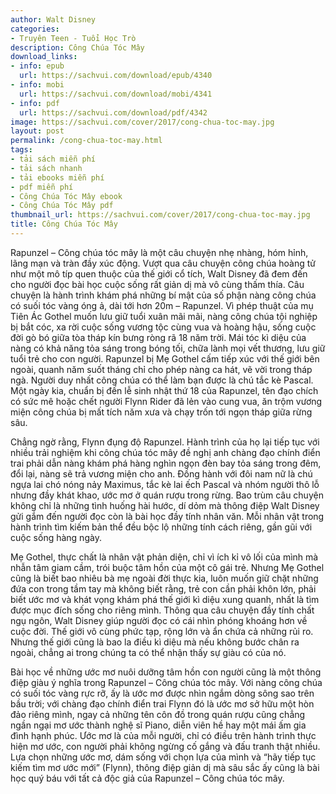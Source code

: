```yaml
---
author: Walt Disney
categories:
- Truyên Teen - Tuổi Học Trò
description: Công Chúa Tóc Mây
download_links:
- info: epub
  url: https://sachvui.com/download/epub/4340
- info: mobi
  url: https://sachvui.com/download/mobi/4341
- info: pdf
  url: https://sachvui.com/download/pdf/4342
image: https://sachvui.com/cover/2017/cong-chua-toc-may.jpg
layout: post
permalink: /cong-chua-toc-may.html
tags:
- tải sách miễn phí
- tải sách nhanh
- tải ebooks miễn phí
- pdf miễn phí
- Công Chúa Tóc Mây ebook
- Công Chúa Tóc Mây pdf
thumbnail_url: https://sachvui.com/cover/2017/cong-chua-toc-may.jpg
title: Công Chúa Tóc Mây
---
```


 <div class="item-desc text-justify"> <p>Rapunzel – Công chúa tóc mây là một câu chuyện nhẹ nhàng, hóm hỉnh, lãng mạn và tràn đầy xúc động. Vượt qua câu chuyện công chúa hoàng tử như một mô típ quen thuộc của thế giới cổ tích, Walt Disney đã đem đến cho người đọc bài học cuộc sống rất giản dị mà vô cùng thấm thía. Câu chuyện là hành trình khám phá những bí mật của số phận nàng công chúa có suối tóc vàng óng ả, dài tới hơn 20m – Rapunzel. Vì phép thuật của mụ Tiên Ác Gothel muốn lưu giữ tuổi xuân mãi mãi, nàng công chúa tội nghiệp bị bắt cóc, xa rời cuộc sống vương tộc cùng vua và hoàng hậu, sống cuộc đời gò bó giữa tòa tháp kín bưng ròng rã 18 năm trời. Mái tóc kì diệu của nàng có khả năng tỏa sáng trong bóng tối, chữa lành mọi vết thương, lưu giữ tuổi trẻ cho con người. Rapunzel bị Mẹ Gothel cấm tiếp xúc với thế giới bên ngoài, quanh năm suốt tháng chỉ cho phép nàng ca hát, vẽ vời trong tháp ngà. Người duy nhất công chúa có thể làm bạn được là chú tắc kè Pascal. Một ngày kia, chuẩn bị đến lễ sinh nhật thứ 18 của Rapunzel, tên đạo chích có sức mê hoặc chết người Flynn Rider đã lẻn vào cung vua, ăn trộm vương miện công chúa bị mất tích năm xưa và chạy trốn tới ngọn tháp giữa rừng sâu.</p><p>Chẳng ngờ rằng, Flynn đụng độ Rapunzel. Hành trình của họ lại tiếp tục với nhiều trải nghiệm khi công chúa tóc mây đề nghị anh chàng đạo chính điển trai phải dẫn nàng khám phá hàng nghìn ngọn đèn bay tỏa sáng trong đêm, đổi lại, nàng sẽ trả vương miện cho anh. Đồng hành với đôi nam nữ là chú ngựa lai chó nóng nảy Maximus, tắc kè lai ếch Pascal và nhóm người thô lỗ nhưng đầy khát khao, ước mơ ở quán rượu trong rừng. Bao trùm câu chuyện không chỉ là những tình huống hài hước, dí dỏm mà thông điệp Walt Disney gửi gắm đến người đọc còn là bài học đầy tính nhân văn. Mỗi nhân vật trong hành trình tìm kiếm bản thể đều bộc lộ những tính cách riêng, gần gũi với cuộc sống hàng ngày.</p><p>Mẹ Gothel, thực chất là nhân vật phản diện, chỉ vì ích kỉ vô lối của mình mà nhẫn tâm giam cầm, trói buộc tâm hồn của một cô gái trẻ. Nhưng Mẹ Gothel cũng là biết bao nhiêu bà mẹ ngoài đời thực kia, luôn muốn giữ chặt những đứa con trong tầm tay mà không biết rằng, trẻ con cần phải khôn lớn, phải biết ước mơ và khát vọng khám phá thế giới kì diệu xung quanh, nhất là tìm được mục đích sống cho riêng mình. Thông qua câu chuyện đầy tính chất ngụ ngôn, Walt Disney giúp người đọc có cái nhìn phóng khoáng hơn về cuộc đời. Thế giới vô cùng phức tạp, rộng lớn và ẩn chứa cả những rủi ro. Nhưng thế giới cũng là bao la điều kì diệu mà nếu không bước chân ra ngoài, chẳng ai trong chúng ta có thể nhận thấy sự giàu có của nó.</p><p>Bài học về những ước mơ nuôi dưỡng tâm hồn con người cũng là một thông điệp giàu ý nghĩa trong Rapunzel – Công chúa tóc mây. Với nàng công chúa có suối tóc vàng rực rỡ, ấy là ước mơ được nhìn ngắm dòng sông sao trên bầu trời; với chàng đạo chính điển trai Flynn đó là ước mơ sở hữu một hòn đảo riêng mình, ngay cả những tên côn đồ trong quán rượu cũng chẳng ngần ngại mơ ước thành nghệ sĩ Piano, diễn viên hề hay một mái ấm gia đình hạnh phúc. Ước mơ là của mỗi người, chỉ có điều trên hành trình thực hiện mơ ước, con người phải không ngừng cố gắng và đấu tranh thật nhiều. Lựa chọn những ước mơ, dám sống với chọn lựa của mình và “hãy tiếp tục kiếm tìm mơ ước mới” (Flynn), thông điệp giản dị mà sâu sắc ấy cũng là bài học quý báu với tất cả độc giả của Rapunzel – Công chúa tóc mây.</p> </div>